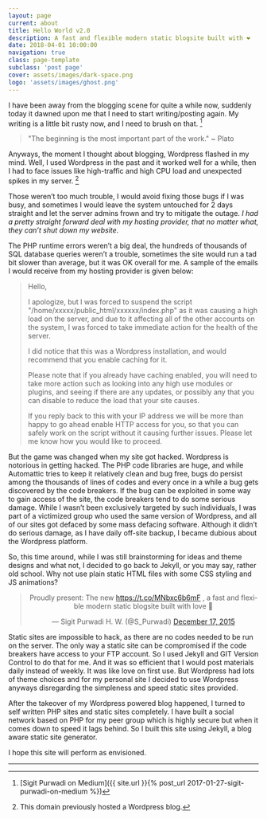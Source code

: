 ```yaml
---
layout: page
current: about
title: Hello World v2.0
description: A fast and flexible modern static blogsite built with ❤
date: 2018-04-01 10:00:00
navigation: true
class: page-template
subclass: 'post page'
cover: assets/images/dark-space.png
logo: 'assets/images/ghost.png'
---
```


I have been away from the blogging scene for quite a while now, suddenly today it dawned upon me that I need to start writing/posting again. My writing is a little bit rusty now, and I need to brush on that. [^1]

>&quot;The beginning is the most important part of the work.&quot;
>~ Plato

Anyways, the moment I thought about blogging, Wordpress flashed in my mind. Well, I used Wordpress in the past and it worked well for a while, then I had to face issues like high-traffic and high CPU load and unexpected spikes in my server. [^2]

Those weren’t too much trouble, I would avoid fixing those bugs if I was busy, and sometimes I would leave the system untouched for 2 days straight and let the server admins frown and try to mitigate the outage. <i>I had a pretty straight forward deal with my hosting provider, that no matter what, they can’t shut down my website.</i>

The PHP runtime errors weren’t a big deal, the hundreds of thousands of SQL database queries weren’t a trouble, sometimes the site would run a tad bit slower than average, but it was OK overall for me. A sample of the emails I would receive from my hosting provider is given below:

> Hello, 
>
>I apologize, but I was forced to suspend the script "/home/xxxxx/public_html/xxxxxx/index.php" as it was causing a high load on the server, and due to it affecting all of the other accounts on the system, I was forced to take immediate action for the health of the server. 
>
>I did notice that this was a Wordpress installation, and would recommend that you enable caching for it.
>
>Please note that if you already have caching enabled, you will need to take more action such as looking into any high use modules or plugins, and seeing if there are any updates, or possibly any that you can disable to reduce the load that your site causes. 
>
>If you reply back to this with your IP address we will be more than happy to go ahead enable HTTP access for you, so that you can safely work on the script without it causing further issues. Please let me know how you would like to proceed.  
  
But the game was changed when my site got hacked. Wordpress is notorious in getting hacked. The PHP code libraries are huge, and while Automattic tries to keep it relatively clean and bug free, bugs do persist among the thousands of lines of codes and every once in a while a bug gets discovered by the code breakers. If the bug can be exploited in some way to gain access of the site, the code breakers tend to do some serious damage. While I wasn’t been exclusively targeted by such individuals, I was part of a victimized group who used the same version of Wordpress, and all of our sites got defaced by some mass defacing software. Although it didn’t do serious damage, as I have daily off-site backup, I became dubious about the Wordpress platform.

So, this time around, while I was still brainstorming for ideas and theme designs and what not, I decided to go back to Jekyll, or you may say, rather old school. Why not use plain static HTML files with some CSS styling and JS animations?

<center><blockquote class="twitter-tweet" data-lang="en"><p lang="en" dir="ltr">Proudly present: The new <a href="https://t.co/MNbxc6b6mF">https://t.co/MNbxc6b6mF</a> , a fast and flexible modern static blogsite built with love 💖</p>&mdash; Sigit Purwadi H. W. (@S_Purwadi) <a href="https://twitter.com/S_Purwadi/status/677392010395836420">December 17, 2015</a></blockquote>
<script async src="//platform.twitter.com/widgets.js" charset="utf-8"></script></center>

Static sites are impossible to hack, as there are no codes needed to be run on the server. The only way a static site can be compromised if the code breakers have access to your FTP account. So I used Jekyll and GIT Version Control to do that for me. And it was so efficient that I would post materials daily instead of weekly. It was like love on first use. But Wordpress had lots of theme choices and for my personal site I decided to use Wordpress anyways disregarding the simpleness and speed static sites provided.

After the takeover of my Wordpress powered blog happened, I turned to self written PHP sites and static sites completely. I have built a social network based on PHP for my peer group which is highly secure but when it comes down to speed it lags behind. So I built this site using Jekyll, a blog aware static site generator.

I hope this site will perform as envisioned.


-----

[^1]: [Sigit Purwadi on Medium]({{ site.url }}{% post_url 2017-01-27-sigit-purwadi-on-medium %})
[^2]: This domain previously hosted a Wordpress blog.